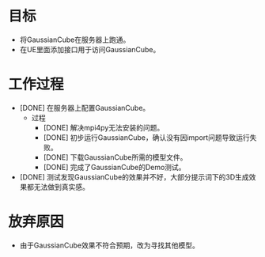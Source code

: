 # 目标
- 将GaussianCube在服务器上跑通。
- 在UE里面添加接口用于访问GaussianCube。

# 工作过程
- [DONE] 在服务器上配置GaussianCube。
	- 过程
		- [DONE] 解决mpi4py无法安装的问题。
		- [DONE] 初步运行GaussianCube，确认没有因import问题导致运行失败。
		- [DONE] 下载GaussianCube所需的模型文件。
		- [DONE] 完成了GaussianCube的Demo测试。
- [DONE] 测试发现GaussianCube的效果并不好，大部分提示词下的3D生成效果都无法做到真实感。

# 放弃原因
- 由于GaussianCube效果不符合预期，改为寻找其他模型。